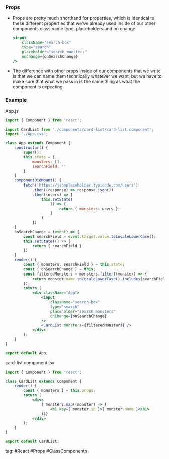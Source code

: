 ### Props
- Props are pretty much shorthand for properties, which is identical to these different properties that we've already used inside of our other components class name type, placeholders and on change
	```jsx
	<input
		className="search-box"
		type="search"
		placeholder="search monsters"
		onChange={onSearchChange}
	/>
	```
- The difference with other props inside of our components that we write is that we can name them technically whatever we want, but we have to make sure that what we pass in is the same thing as what the component is expecting

### Example
App.js
```jsx
import { Component } from 'react';
  
import CardList from './components/card-list/card-list.component';
import './App.css';

class App extends Component {
	constructor() {
		super();
		this.state = {
			monsters: [],
			searchField: ''
		}
	}
	componentDidMount() {
		fetch('https://jsonplaceholder.typicode.com/users')
			.then((response) => response.json())
			.then((users) => {
				this.setState(
					() => {
						return { monsters: users };
					}
				)
			})
	}
	onSearchChange = (event) => {
		const searchField = event.target.value.toLocaleLowerCase();
		this.setState(() => {
			return { searchField }
		})
	}
	render() {
		const { monsters, searchField } = this.state;
		const { onSearchChange } = this;
		const filteredMonsters = monsters.filter((monster) => {
			return monster.name.toLocaleLowerCase().includes(searchField);
		});
		return (
			<div className="App">
				<input
					className="search-box"
					type="search"
					placeholder="search monsters"
					onChange={onSearchChange}
				/>
				<CardList monsters={filteredMonsters} />
			</div>
		);
	}
}

export default App;
```

card-list.component.jsx
```jsx
import { Component } from 'react';

class CardList extends Component {
	render() {
		const { monsters } = this.props;
		return (
			<div>
				{ monsters.map((monster) => (
					<h1 key={ monster.id }>{ monster.name }</h1>
				))}
			</div>
		);
	}
}

export default CardList;
```

tag: #React #Props #ClassComponents 
